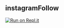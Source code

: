## instagramFollow

[![Run on Repl.it](https://repl.it/badge/github/krrskl/instagramFollow)](https://repl.it/github/krrskl/instagramFollow)